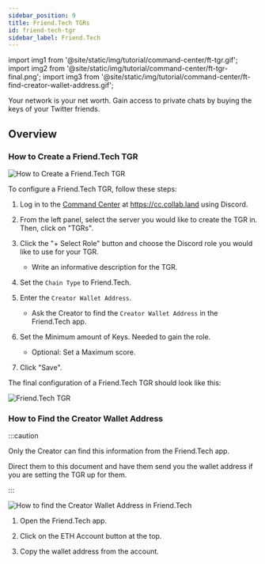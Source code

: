 ```yaml
---
sidebar_position: 9
title: Friend.Tech TGRs
id: friend-tech-tgr
sidebar_label: Friend.Tech
---
```


import img1 from '@site/static/img/tutorial/command-center/ft-tgr.gif';
import img2 from '@site/static/img/tutorial/command-center/ft-tgr-final.png';
import img3 from '@site/static/img/tutorial/command-center/ft-find-creator-wallet-address.gif';

Your network is your net worth. Gain access to private chats by buying the keys of your Twitter friends.

## Overview

### How to Create a Friend.Tech TGR

<div class="text--center">
   <img  src={img1} alt="How to Create a Friend.Tech TGR" />
</div>

To configure a Friend.Tech TGR, follow these steps:

1. Log in to the [Command Center](../../key-features/command-center) at https://cc.collab.land using Discord.

2. From the left panel, select the server you would like to create the TGR in. Then, click on "TGRs".

3. Click the "+ Select Role" button and choose the Discord role you would like to use for your TGR.
   - Write an informative description for the TGR.

4. Set the `Chain Type` to Friend.Tech.

5. Enter the `Creator Wallet Address`.
   - Ask the Creator to find the `Creator Wallet Address` in the Friend.Tech app.

6. Set the Minimum amount of Keys. Needed to gain the role.
   - Optional: Set a Maximum score.

7. Click "Save".

The final configuration of a Friend.Tech TGR should look like this:

<div class="text--center">
   <img  src={img2} alt="Friend.Tech TGR" />
</div>

### How to Find the Creator Wallet Address

:::caution

Only the Creator can find this information from the Friend.Tech app.

Direct them to this document and have them send you the wallet address if you are setting the TGR up for them.

:::

<div class="text--center">
   <img  src={img3} alt="How to find the Creator Wallet Address in Friend.Tech" />
</div>

1. Open the Friend.Tech app.

2. Click on the ETH Account button at the top.

3. Copy the wallet address from the account.
